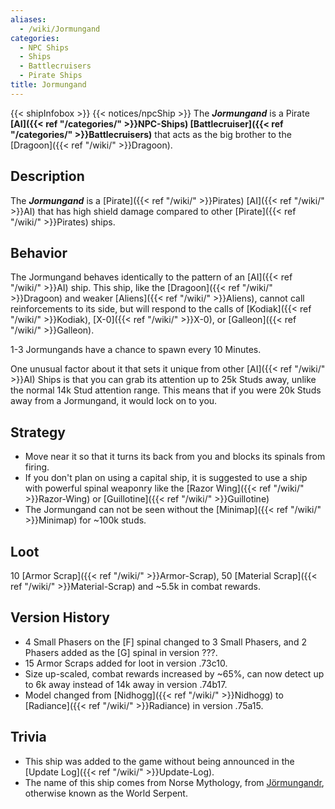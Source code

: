 ```yaml
---
aliases:
  - /wiki/Jormungand
categories:
  - NPC Ships
  - Ships
  - Battlecruisers
  - Pirate Ships
title: Jormungand
---
```


{{< shipInfobox >}} {{< notices/npcShip >}} The **_Jormungand_** is a Pirate **[AI]({{< ref "/categories/" >}}NPC-Ships) [Battlecruiser]({{< ref "/categories/" >}}Battlecruisers)** that acts as the big brother to the [Dragoon]({{< ref "/wiki/" >}}Dragoon).

## Description

The **_Jormungand_** is a [Pirate]({{< ref "/wiki/" >}}Pirates) [AI]({{< ref "/wiki/" >}}AI) that has high shield damage compared to other [Pirate]({{< ref "/wiki/" >}}Pirates) ships.

## Behavior

The Jormungand behaves identically to the pattern of an [AI]({{< ref "/wiki/" >}}AI) ship. This ship, like the [Dragoon]({{< ref "/wiki/" >}}Dragoon) and weaker [Aliens]({{< ref "/wiki/" >}}Aliens), cannot call reinforcements to its side, but will respond to the calls of [Kodiak]({{< ref "/wiki/" >}}Kodiak), [X-0]({{< ref "/wiki/" >}}X-0), or [Galleon]({{< ref "/wiki/" >}}Galleon).

1-3 Jormungands have a chance to spawn every 10 Minutes.

One unusual factor about it that sets it unique from other [AI]({{< ref "/wiki/" >}}AI) Ships is that you can grab its attention up to 25k Studs away, unlike the normal 14k Stud attention range. This means that if you were 20k Studs away from a Jormungand, it would lock on to you.

## Strategy

- Move near it so that it turns its back from you and blocks its spinals from firing.
- If you don't plan on using a capital ship, it is suggested to use a ship with powerful spinal weaponry like the [Razor Wing]({{< ref "/wiki/" >}}Razor-Wing) or [Guillotine]({{< ref "/wiki/" >}}Guillotine)
- The Jormungand can not be seen without the [Minimap]({{< ref "/wiki/" >}}Minimap) for ~100k studs.

## Loot

10 [Armor Scrap]({{< ref "/wiki/" >}}Armor-Scrap), 50 [Material Scrap]({{< ref "/wiki/" >}}Material-Scrap) and ~5.5k in combat rewards.

## Version History

- 4 Small Phasers on the [F] spinal changed to 3 Small Phasers, and 2 Phasers added as the [G] spinal in version ???.
- 15 Armor Scraps added for loot in version .73c10.
- Size up-scaled, combat rewards increased by ~65%, can now detect up to 6k away instead of 14k away in version .74b17.
- Model changed from [Nidhogg]({{< ref "/wiki/" >}}Nidhogg) to [Radiance]({{< ref "/wiki/" >}}Radiance) in version .75a15.

## Trivia

- This ship was added to the game without being announced in the [Update Log]({{< ref "/wiki/" >}}Update-Log).
- The name of this ship comes from Norse Mythology, from [Jörmungandr](https://en.wikipedia.org/wiki/J%C3%B6rmungand), otherwise known as the World Serpent.
